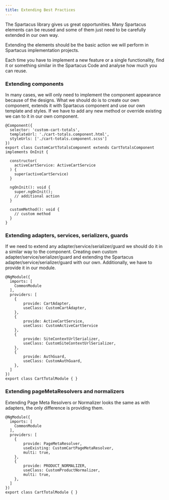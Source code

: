 ```yaml
---
title: Extending Best Practices
---
```


The Spartacus library gives us great opportunities. Many Spartacus elements can be reused and some of them just need to be carefully extended in our own way.

Extending the elements should be the basic action we will perform in Spartacus implementation projects.

Each time you have to implement a new feature or a single functionality, find it or something similar in the Spartacus Code and analyse how much you can reuse.

### Extending components

In many cases, we will only need to implement the component appearance because of the designs. What we should do is to create our own component, extends it with Spartacus component and use our own template and styles. If we have to add any new method or override existing we can to it in our own component.

```
@Component({
  selector: 'custom-cart-totals',
  templateUrl: './cart-totals.component.html',
  styleUrls: ['./cart-totals.component.scss']
})
export class CustomCartTotalsComponent extends CartTotalsComponent implements OnInit {

  constructor(
    activeCartService: ActiveCartService
  ) {
    super(activeCartService)
  }

  ngOnInit(): void {
    super.ngOnInit();
    // additional action
  }

  customMethod(): void {
    // custom method
  }
}
```

### Extending adapters, services, serializers, guards

If we need to extend any adapter/service/serializer/guard we should do it in a similar way to the component. Creating own custom adapter/service/serializer/guard and extending the Spartacus adapter/service/serializer/guard with our own. Additionally, we have to provide it in our module.

```
@NgModule({
  imports: [
    CommonModule
  ],
  providers: [
    {
        provide: CartAdapter,
        useClass: CustomCartAdapter,
    },
    {
        provide: ActiveCartService,
        useClass: CustomActiveCartService
    },
    {
        provide: SiteContextUrlSerializer,
        useClass: CustomSiteContextUrlSerializer,
    },
    {
        provide: AuthGuard,
        useClass: CustomAuthGuard,
    },
  ]
})
export class CartTotalModule { }
```

### Extending pageMetaResolvers and normalizers

Extending Page Meta Resolvers or Normalizer looks the same as with adapters, the only difference is providing them.

```
@NgModule({
  imports: [
    CommonModule
  ],
  providers: [
    {
        provide: PageMetaResolver,
        useExisting: CustomCartPageMetaResolver,
        multi: true,
    },
    {
        provide: PRODUCT_NORMALIZER,
        useClass: CustomProductNormalizer,
        multi: true,
    },
  ]
})
export class CartTotalModule { }
```